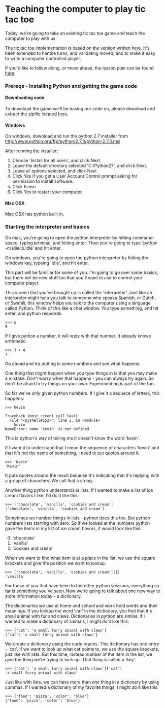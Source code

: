 # Teaching the computer to play tic tac toe

Today, we're going to take an existing tic tac toe game and teach the
computer to play with us.

The tic tac toe implementation is based on the version written [here](https://github.com/kevinclark/Lesson-Plans/tree/master/tic-tac-toe).
It's been extended to handle turns, and validating moved, and to make it
easy to write a computer controlled player.

If you'd like to follow along, or move ahead, the lesson plan can be
found [here](https://github.com/kevinclark/Lesson-Plans/blob/master/tic-tac-toe-2/tic-tac-toe-2.md).


### Prereqs - Installing Python and getting the game code


#### Downloading code

To download the game we'll be basing our code on, please download and extract the zipfile located [here](https://github.com/kevinclark/Lesson-Plans/zipball/master).


#### Windows

On windows, download and run the python 2.7 installer from
http://www.python.org/ftp/python/2.7.3/python-2.7.3.msi

After running the installer:

1. Choose 'Install for all users', and click Next.
2. Leave the default directory selected 'C:\Python27\', and click Next.
3. Leave all options selected, and click Next.
4. Click Yes if you get a User Account Control prompt asking for
   permission to install software.
5. Click Finish
6. Click Yes to restart your computer.


#### Mac OSX

Mac OSX has python built in.



### Starting the interpreter and basics

On mac, you're going to open the python interpreter by hitting
command-space, typing terminal, and hitting enter. Then you're going to
type 'python -m idlelib.idle' and hit enter.

On windows, you're going to open the python interpreter by hitting the
windows key, typeing 'idle', and hit enter.


This part will be familiar for some of you. I'm going to go over some
basics, but there will be new stuff too that you'll want to use to
control your computer player.

This screen that you've brought up is called the 'interpreter'. Just
like an interpreter might help you talk to someone who speaks Spanish,
or Dutch, or Swahili, this window helps you talk to the computer using a
language called Python. Think of this like a chat window. You type
something, and hit enter, and python responds.

```
>>> 5
5
```

If I give python a number, it will reply with that number. It already
knows arithmetic:

```
>>> 3 + 4
7
```

Go ahead and try putting in some numbers and see what happens.

One thing that might happen when you type things in is that you may make
a mistake. Don't worry when that happens - you can always try again. So
don't be afraid to try things on your own. Experimenting is part of the
fun.

So far we've only given python numbers. If I give it a sequece of
letters, this happens:

```
>>> kevin

Traceback (most recent call last):
  File "<pyshell#152>", line 1, in <module>
    kevin
NameError: name 'kevin' is not defined
```

This is python's way of telling me it doesn't know the word 'kevin'.

If I want it to understand that I mean the sequence of characters 'kevin' and that
it's not the name of something, I need to put quotes around it.

```
>>> 'Kevin'
'Kevin'
```

It puts quotes around the result because it's indicating that it's
replying with a group of characters. We call that a string.

Another thing python understands is lists. If I wanted to make a list of
ice cream flavors I like, I'd do it like this:

```
>>> ['chocolate', 'vanilla', 'cookies and cream']
['chocolate', 'vanilla', 'cookies and cream']
```

Sometimes we number things in lists - python does this too. But python
numbers lists starting with zero. So if we looked at the numbers python
gave the items in my list of ice cream flavors, it would look like this:

0. 'chocolate'
1. 'vanilla'
2. 'cookies and cream'

When we want to find what item is at a place in the list, we use the
square brackets and give the position we want to lookup:

```
>>> ['chocolate', 'vanilla', 'cookies and cream'][1]
'vanilla'
```

For those of you that have been to the other python sessions, everything
so far is something you've seen. Now we're going to talk about one new way to
store information today - a dictionary.

The dictionaries we use at home and school and work hold words and their
meanings. If you lookup the word 'cat' in the dictionary, you find that
it's small animal with fur and claws. Dictionaries in python are
similar. If I wanted to make a dictionary of animals, I might do it like
this:

```
>>> {'cat': 'a small furry animal with claws'}
{'cat': 'a small furry animal with claws'}
```

We create a dictionary using the curly braces. This dictionary has one
entry - 'cat'. If we want to look up what cat points to, we use the
square brackets, just like with lists. But this time, instead number of
the item in the list, we give the thing we're trying to look up. That
thing is called a 'key'.

```
>>> {'cat': 'a small furry animal with claws'}['cat']
'a small furry animal with claws'
```

Just like with lists, we can have more than one thing in a dictionary by
using commas.  If I wanted a dictionary of my favorite things, I might do it
like this:

```
>>> {'food': 'pizza', 'color': 'blue'}
{'food': 'pizza', 'color': 'blue'}
```
